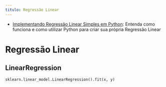```yaml
---
titulo: Regressão Linear
---
```

- [Implementando Regressão Linear Simples em Python](https://medium.com/data-hackers/implementando-regress%C3%A3o-linear-simples-em-python-91df53b920a8): Entenda como funciona e como utilizar Python para criar sua própria Regressão Linear

# Regressão Linear

## LinearRegression
~~~
sklearn.linear_model.LinearRegression().fit(x, y)
~~~
